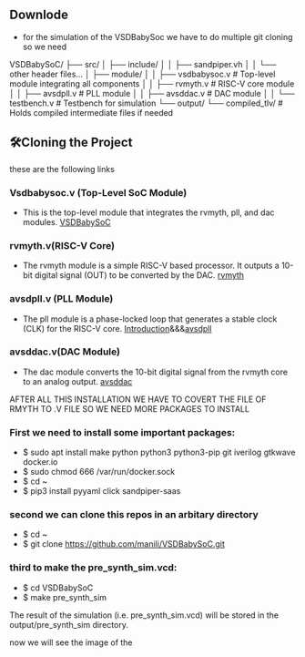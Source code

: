 

## Downlode

- for the simulation of the VSDBabySoc we have  to do multiple git cloning so we need 



VSDBabySoC/
├── src/
│   ├── include/
│   │   ├── sandpiper.vh
│   │   └── other header files...
│   ├── module/
│   │   ├── vsdbabysoc.v      # Top-level module integrating all components
│   │   ├── rvmyth.v          # RISC-V core module
│   │   ├── avsdpll.v         # PLL module
│   │   ├── avsddac.v         # DAC module
│   │   └── testbench.v       # Testbench for simulation
└── output/
└── compiled_tlv/         # Holds compiled intermediate files if needed


## 🛠️Cloning the Project
these are the following links 
### Vsdbabysoc.v (Top-Level SoC Module)
- This is the top-level module that integrates the rvmyth, pll, and dac modules.
  [VSDBabySoC](https://github.com/manili/VSDBabySoC.git)

### rvmyth.v(RISC-V Core)
- The rvmyth module is a simple RISC-V based processor. It outputs a 10-bit digital signal (OUT)   to be converted by the DAC.
   [rvmyth](https://github.com/kunalg123/rvmyth/)

### avsdpll.v (PLL Module)
- The pll module is a phase-locked loop that generates a stable clock (CLK) for the RISC-V core.
 [Introduction](https://github.com/ireneann713/PLL.git)&&&[avsdpll](https://github.com/lakshmi-sathi/avsdpll_1v8.git)

### avsddac.v(DAC Module)
- The dac module converts the 10-bit digital signal from the rvmyth core to an analog output.
[avsddac](https://github.com/vsdip/rvmyth_avsddac_interface.git)


AFTER ALL THIS INSTALLATION WE HAVE TO COVERT THE FILE OF RMYTH TO .V FILE SO WE NEED MORE PACKAGES TO INSTALL 


### First we need to install some important packages:

- $ sudo apt install make python python3 python3-pip git iverilog gtkwave docker.io
- $ sudo chmod 666 /var/run/docker.sock
- $ cd ~
- $ pip3 install pyyaml click sandpiper-saas

### second we can clone this repos in an arbitary directory

- $ cd ~
- $ git clone https://github.com/manili/VSDBabySoC.git

### third to make the pre_synth_sim.vcd:

- $ cd VSDBabySoC
- $ make pre_synth_sim

The result of the simulation (i.e. pre_synth_sim.vcd) will be stored in the output/pre_synth_sim directory.

now we will see the image of the 












